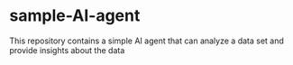# sample-AI-agent
This repository contains a simple AI agent that can analyze a data set and provide insights about the data
